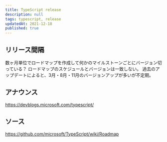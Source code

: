 ```yaml
---
title: TypeScript release
description: null
tags: typescript, release
updatedAt: 2021-12-18
published: true
---
```


## リリース間隔

数ヶ月単位でロードマップを作成して何かのマイルストーンごとにバージョン切っている？
ロードマップのスケジュールとバージョンは一致しない。
過去のアップデートによると、3月・8月・11月のバージョンアップが多いが不定期。

## アナウンス

https://devblogs.microsoft.com/typescript/

## ソース

https://github.com/microsoft/TypeScript/wiki/Roadmap
